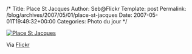 /*
 Title: Place St Jacques
 Author: Seb@Flickr
 Template: post
 Permalink: /blog/archives/2007/05/01/place-st-jacques
 Date: 2007-05-01T19:49:32+00:00
 Categories: Photo du jour
*/
<p><a href="http://www.flickr.com/photos/z720/480327491/"><img src="http://farm1.static.flickr.com/207/480327491_6af31ca063_m.jpg" alt="Place St Jacques" /></a></p>
<p>Via <a href="http://www.flickr.com/people/z720/">Flickr</a></p>
